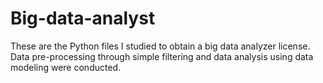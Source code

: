 # Big-data-analyst
These are the Python files I studied to obtain a big data analyzer license.
Data pre-processing through simple filtering and data analysis using data modeling were conducted.
